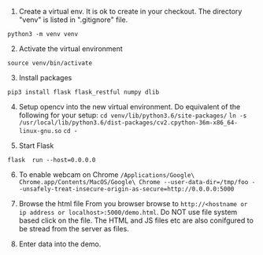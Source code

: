 1) Create a virtual env. It is ok to create in your checkout. The directory "venv" is listed in ".gitignore" file.

`python3 -m venv venv`

2) Activate the virtual environment

`source venv/bin/activate`

3) Install packages

`pip3 install flask flask_restful numpy dlib`

4) Setup opencv into the new virtual environment. Do equivalent of the following for your setup:
`cd venv/lib/python3.6/site-packages/`
`ln -s /usr/local/lib/python3.6/dist-packages/cv2.cpython-36m-x86_64-linux-gnu.so`
`cd -`

5) Start Flask

`flask  run --host=0.0.0.0`

6) To enable webcam on Chrome
`/Applications/Google\ Chrome.app/Contents/MacOS/Google\ Chrome --user-data-dir=/tmp/foo --unsafely-treat-insecure-origin-as-secure=http://0.0.0.0:5000`

7) Browse the html file From you browser browse to `http://<hostname or ip address or localhost>:5000/demo.html`. Do NOT use file system based click on the file. The HTML and JS files etc are also conifgured to be stread from the server as files.

8) Enter data into the demo.

